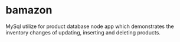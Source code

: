 # bamazon
MySql utilize for  product database  node app  which demonstrates the inventory changes of updating, inserting and deleting products.
